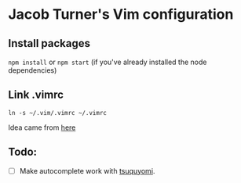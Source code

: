 # Jacob Turner's Vim configuration

## Install packages
`npm install` or `npm start` (if you've already installed the node dependencies)

## Link .vimrc
```
ln -s ~/.vim/.vimrc ~/.vimrc
```

Idea came from [here](http://stackoverflow.com/questions/18197705/adding-your-vim-vimrc-to-github-aka-dot-files)

## Todo:
 - [ ] Make autocomplete work with [tsuquyomi](https://github.com/Quramy/tsuquyomi).
